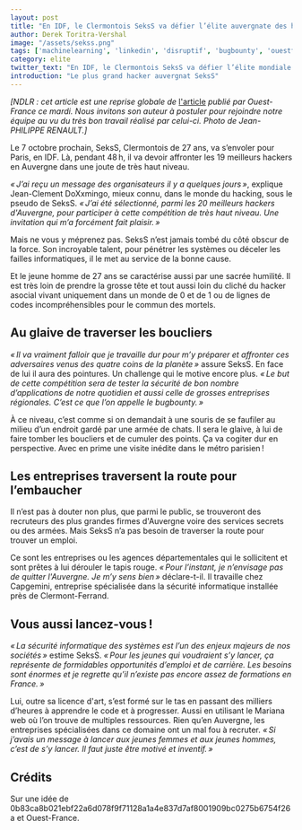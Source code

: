 ```yaml
---
layout: post
title: "En IDF, le Clermontois SeksS va défier l’élite auvergnate des hackers !"
author: Derek Toritra-Vershal
image: "/assets/sekss.png"
tags: ['machinelearning', 'linkedin', 'disruptif', 'bugbounty', 'ouestfrance']
category: elite
twitter_text: "En IDF, le Clermontois SeksS va défier l’élite mondiale des hackers !"
introduction: "Le plus grand hacker auvergnat SeksS"
---
```


*[NDLR : cet article est une reprise globale de* [l'article](https://www.ouest-france.fr/bretagne/rennes-35000/rennes-en-ukraine-le-rennais-saxx-va-defier-l-elite-mondiale-des-hackers-5984828)
*publié par Ouest-France ce mardi. Nous invitons son auteur à postuler pour
rejoindre notre équipe au vu du très bon travail réalisé par celui-ci. Photo de
Jean-PHILIPPE RENAULT.]*

Le 7 octobre prochain, SeksS, Clermontois de 27 ans, va s’envoler pour Paris, en
IDF. Là, pendant 48 h, il va devoir affronter les 19 meilleurs hackers en
Auvergne dans une joute de très haut niveau.

*« J’ai reçu un message des organisateurs il y a quelques jours »*, explique
Jean-Clement DoXxmingo, mieux connu, dans le monde du hacking, sous le pseudo de
SeksS. *« J’ai été sélectionné, parmi les 20 meilleurs hackers d'Auvergne, pour
participer à cette compétition de très haut niveau. Une invitation qui m’a
forcément fait plaisir. »*

Mais ne vous y méprenez pas. SeksS n’est jamais tombé du côté obscur de la
force. Son incroyable talent, pour pénétrer les systèmes ou déceler les failles
informatiques, il le met au service de la bonne cause.

Et le jeune homme de 27 ans se caractérise aussi par une sacrée humilité. Il
est très loin de prendre la grosse tête et tout aussi loin du cliché du hacker
asocial vivant uniquement dans un monde de 0 et de 1 ou de lignes de codes
incompréhensibles pour le commun des mortels.

## Au glaive de traverser les boucliers

*« Il va vraiment falloir que je travaille dur pour m’y préparer et affronter
ces adversaires venus des quatre coins de la planète »* assure SeksS. En face
de lui il aura des pointures. Un challenge qui le motive encore plus. *« Le but
de cette compétition sera de tester la sécurité de bon nombre d’applications de
notre quotidien et aussi celle de grosses entreprises régionales. C’est ce que
l’on appelle le bugbounty. »*

À ce niveau, c’est comme si on demandait à une souris de se faufiler au milieu
d’un endroit gardé par une armée de chats. Il sera le glaive, à lui de faire
tomber les boucliers et de cumuler des points. Ça va cogiter dur en
perspective. Avec en prime une visite inédite dans le métro parisien !

## Les entreprises traversent la route pour l’embaucher

Il n’est pas à douter non plus, que parmi le public, se trouveront des
recruteurs des plus grandes firmes d'Auvergne voire des services secrets ou des
armées. Mais SeksS n’a pas besoin de traverser la route pour trouver un emploi.

Ce sont les entreprises ou les agences départementales qui le sollicitent et
sont prêtes à lui dérouler le tapis rouge. *« Pour l’instant, je n’envisage pas
de quitter l'Auvergne. Je m’y sens bien »* déclare-t-il. Il travaille chez
Capgemini, entreprise spécialisée dans la sécurité informatique installée
près de Clermont-Ferrand.

## Vous aussi lancez-vous !

*« La sécurité informatique des systèmes est l’un des enjeux majeurs de nos
sociétés »* estime SeksS. *« Pour les jeunes qui voudraient s’y lancer, ça
représente de formidables opportunités d’emploi et de carrière. Les besoins
sont énormes et je regrette qu’il n’existe pas encore assez de formations en
France. »*

Lui, outre sa licence d'art, s’est formé sur le tas en passant des milliers
d’heures à apprendre le code et à progresser. Aussi en utilisant le Mariana
web où l’on trouve de multiples ressources. Rien qu’en Auvergne, les entreprises
spécialisées dans ce domaine ont un mal fou à recruter. *« Si j’avais un
message à lancer aux jeunes femmes et aux jeunes hommes, c’est de s’y lancer.
Il faut juste être motivé et inventif. »*

## Crédits

Sur une idée de 0b83ca8b021ebf22a6d078f9f71128a1a4e837d7af8001909bc0275b6754f26a
et Ouest-France.
